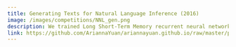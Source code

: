 ```yaml
---
title: Generating Texts for Natural Language Inference (2016)
image: /images/competitions/NNL_gen.png
description: We trained Long Short-Term Memory recurrent neural networks to generate sentences that were either entailed or contradicted by given sentences. Specifically, we built a multi-tasking LSTM RNN that performed the Entailment task and the Contradiction task simultaneously and visualized these recurrent neural networks to investigate how they made logical inference in natural language. 
link: https://github.com/AriannaYuan/ariannayuan.github.io/raw/master/pdf/gen_NLI.pdf
---
```

